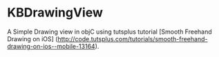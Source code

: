 # KBDrawingView
A Simple Drawing view in objC using tutsplus tutorial [Smooth Freehand Drawing on iOS] (http://code.tutsplus.com/tutorials/smooth-freehand-drawing-on-ios--mobile-13164).
